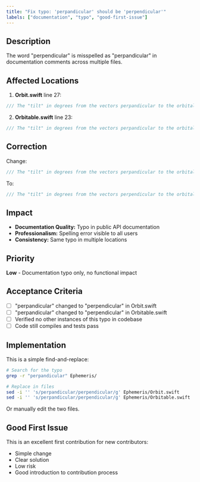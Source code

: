```yaml
---
title: "Fix typo: 'perpandicular' should be 'perpendicular'"
labels: ["documentation", "typo", "good-first-issue"]
---
```


## Description

The word "perpendicular" is misspelled as "perpandicular" in documentation comments across multiple files.

## Affected Locations

1. **Orbit.swift** line 27:
```swift
/// The "tilt" in degrees from the vectors perpandicular to the orbital and equatorial planes
```

2. **Orbitable.swift** line 23:
```swift
/// The "tilt" in degrees from the vectors perpandicular to the orbital and equatorial planes
```

## Correction

Change:
```swift
/// The "tilt" in degrees from the vectors perpandicular to the orbital and equatorial planes
```

To:
```swift
/// The "tilt" in degrees from the vectors perpendicular to the orbital and equatorial planes
```

## Impact

- **Documentation Quality:** Typo in public API documentation
- **Professionalism:** Spelling error visible to all users
- **Consistency:** Same typo in multiple locations

## Priority

**Low** - Documentation typo only, no functional impact

## Acceptance Criteria

- [ ] "perpandicular" changed to "perpendicular" in Orbit.swift
- [ ] "perpandicular" changed to "perpendicular" in Orbitable.swift
- [ ] Verified no other instances of this typo in codebase
- [ ] Code still compiles and tests pass

## Implementation

This is a simple find-and-replace:

```bash
# Search for the typo
grep -r "perpandicular" Ephemeris/

# Replace in files
sed -i '' 's/perpandicular/perpendicular/g' Ephemeris/Orbit.swift
sed -i '' 's/perpandicular/perpendicular/g' Ephemeris/Orbitable.swift
```

Or manually edit the two files.

## Good First Issue

This is an excellent first contribution for new contributors:
- Simple change
- Clear solution
- Low risk
- Good introduction to contribution process
